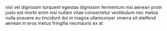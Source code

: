 nisl vel dignissim torquent egestas dignissim fermentum nisi aenean proin justo
est morbi enim nisi nullam vitae consectetur vestibulum nec metus nulla posuere
eu tincidunt dui in magna ullamcorper viverra sit eleifend aenean in eros metus
fringilla necmauris ex at